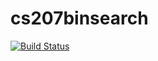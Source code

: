 # cs207binsearch

[![Build Status](https://travis-ci.org/atsoroka/cs207binsearch.svg?branch=master)](https://travis-ci.org/atsoroka/cs207binsearch)
